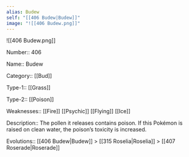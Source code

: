 ```yaml
---
alias: Budew
self: "[[406 Budew|Budew]]"
image: "![[406 Budew.png]]"
---
```


![[406 Budew.png]]


Number:: 406

Name:: Budew

Category:: [[Bud]]

Type-1:: [[Grass]]

Type-2:: [[Poison]]

Weaknesses:: [[Fire]] [[Psychic]] [[Flying]] [[Ice]]

Description:: The pollen it releases contains poison. If this Pokémon is raised on clean water, the poison’s toxicity is increased.

Evolutions:: [[406 Budew|Budew]] > [[315 Roselia|Roselia]] > [[407 Roserade|Roserade]]